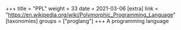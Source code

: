 +++
title = "PPL"
weight = 33
date = 2021-03-06
[extra]
link = "https://en.wikipedia.org/wiki/Polymorphic_Programming_Language"
[taxonomies]
groups = ["proglang"]
+++
A programming language

